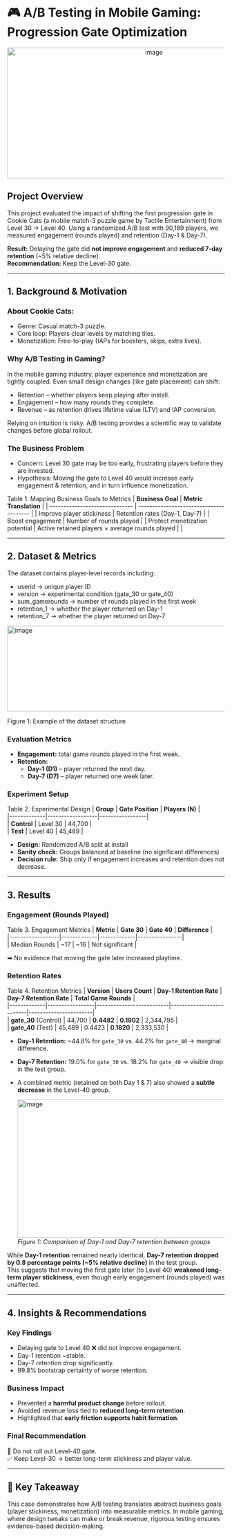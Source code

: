 # 🎮 A/B Testing in Mobile Gaming: Progression Gate Optimization 

<p align="center">
  <img width="664" height="302" alt="image" src="https://github.com/user-attachments/assets/79ddf2b9-e9e5-44b7-9f51-8a4d0fc27a0c" />
</p> 

## Project Overview 
This project evaluated the impact of shifting the first progression gate in Cookie Cats (a mobile match-3 puzzle game by Tactile Entertainment) from Level 30 → Level 40.
Using a randomized A/B test with 90,189 players, we measured engagement (rounds played) and retention (Day-1 & Day-7).   

**Result:** Delaying the gate did **not improve engagement** and **reduced 7-day retention** (~5% relative decline).  
**Recommendation:** Keep the Level-30 gate.    

---

## 1. Background & Motivation  
### About Cookie Cats:
- Genre: Casual match-3 puzzle.
- Core loop: Players clear levels by matching tiles.
- Monetization: Free-to-play (IAPs for boosters, skips, extra lives).

### Why A/B Testing in Gaming?
In the mobile gaming industry, player experience and monetization are tightly coupled. Even small design changes (like gate placement) can shift:
- Retention – whether players keep playing after install.
- Engagement – how many rounds they complete.
- Revenue – as retention drives lifetime value (LTV) and IAP conversion.

Relying on intuition is risky. A/B testing provides a scientific way to validate changes before global rollout.

### The Business Problem
- Concern: Level 30 gate may be too early, frustrating players before they are invested.
- Hypothesis: Moving the gate to Level 40 would increase early engagement & retention, and in turn influence monetization.

Table 1. Mapping Business Goals to Metrics
| **Business Goal**              | **Metric Translation**                  |
| ------------------------------ | --------------------------------------- |
| Improve player stickiness      | Retention rates (Day-1, Day-7)          |
| Boost engagement               | Number of rounds played                 |
| Protect monetization potential | Active retained players × average rounds played |               |

---
## 2. Dataset & Metrics
The dataset contains player-level records including:
- userid → unique player ID
- version → experimental condition (gate_30 or gate_40)
- sum_gamerounds → number of rounds played in the first week
- retention_1 → whether the player returned on Day-1
- retention_7 → whether the player returned on Day-7
<img width="519" height="198" alt="image" src="https://github.com/user-attachments/assets/676cd7a5-3538-41ab-af31-597893bb319a" />

Figure 1: Example of the dataset structure

### Evaluation Metrics  
- **Engagement:** total game rounds played in the first week.  
- **Retention:**  
  - **Day-1 (D1)** – player returned the next day.  
  - **Day-7 (D7)** – player returned one week later.  

### Experiment Setup  
Table 2. Experimental Design
| **Group**   | **Gate Position** | **Players (N)** |  
|-------------|------------------|-----------------|  
| **Control** | Level 30         | 44,700          |  
| **Test**    | Level 40         | 45,489          |  

- **Design:** Randomized A/B split at install  
- **Sanity check:** Groups balanced at baseline (no significant differences)  
- **Decision rule:** Ship only if engagement increases and retention does not decrease.  

---
## 3. Results  

### Engagement (Rounds Played)  
Table 3. Engagement Metrics
| **Metric**       | **Gate 30** | **Gate 40** | **Difference** |  
|------------------|-------------|-------------|----------------|  
| Median Rounds    | ~17         | ~16         | Not significant |  

➡ No evidence that moving the gate later increased playtime.  

### Retention Rates  
Table 4. Retention Metrics
| **Version** | **Users Count** | **Day-1 Retention Rate** | **Day-7 Retention Rate** | **Total Game Rounds** |  
|-------------|-----------------|--------------------------|--------------------------|-----------------------|  
| **gate_30** (Control) | 44,700 | **0.4482** | **0.1902** | 2,344,795 |  
| **gate_40** (Test)    | 45,489 | 0.4423 | **0.1820** | 2,333,530 |  

- **Day-1 Retention:** ~44.8% for `gate_30` vs. 44.2% for `gate_40` → marginal difference.  
- **Day-7 Retention:** 19.0% for `gate_30` vs. 18.2% for `gate_40` → visible drop in the test group.  
- A combined metric (retained on both Day 1 & 7) also showed a **subtle decrease** in the Level-40 group.

  <img width="800" height="320" alt="image" src="https://github.com/user-attachments/assets/14f4189a-f9eb-45ee-985a-1b22d5a21c9c" />
  <br>  
  <em>Figure 1: Comparison of Day-1 and Day-7 retention between groups</em>  

While **Day-1 retention** remained nearly identical, **Day-7 retention dropped by 0.8 percentage points (~5% relative decline)** in the test group.  
This suggests that moving the first gate later (to Level 40) **weakened long-term player stickiness**, even though early engagement (rounds played) was unaffected.  

---
## 4. Insights & Recommendations  

### Key Findings  
- Delaying gate to Level 40 ❌ did not improve engagement.  
- Day-1 retention ~stable.  
- Day-7 retention drop significantly.  
- 99.8% bootstrap certainty of worse retention.  

### Business Impact  
- Prevented a **harmful product change** before rollout.  
- Avoided revenue loss tied to **reduced long-term retention**.  
- Highlighted that **early friction supports habit formation**.  

### Final Recommendation  
🚫 Do not roll out Level-40 gate.  
✅ Keep Level-30 → better long-term stickiness and player value.  

---

## 📌 Key Takeaway  
This case demonstrates how A/B testing translates abstract business goals (player stickiness, monetization) into measurable metrics. In mobile gaming, where design tweaks can make or break revenue, rigorous testing ensures evidence-based decision-making.
